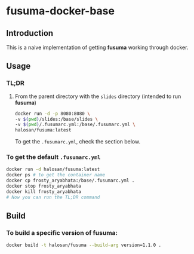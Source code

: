 # fusuma-docker-base

## Introduction
This is a naive implementation of getting **fusuma** working through docker.

## Usage

### TL;DR
1. From the parent directory with the `slides` directory (intended to run
   **fusuma**)

   ```bash
   docker run -d -p 8080:8080 \
   -v $(pwd)/slides:/base/slides \
   -v $(pwd)/.fusumarc.yml:/base/.fusumarc.yml \
   halosan/fusuma:latest
   ```

   To get the `.fusumarc.yml`, check the section below.

### To get the default `.fusumarc.yml`

  ```bash
  docker run -d halosan/fusuma:latest
  docker ps # to get the container name
  docker cp frosty_aryabhata:/base/.fusumarc.yml .
  docker stop frosty_aryabhata
  docker kill frosty_aryabhata
  # Now you can run the TL;DR command
  ```

## Build

### To build a specific version of fusuma:

```bash
docker build -t halosan/fusuma --build-arg version=1.1.0 .
```

